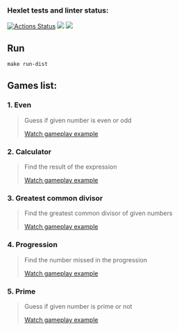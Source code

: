 ### Hexlet tests and linter status:
[![Actions Status](https://github.com/AlekGri/java-project-61/actions/workflows/hexlet-check.yml/badge.svg)](https://github.com/AlekGri/java-project-61/actions)
<a href="https://codeclimate.com/github/AlekGri/java-project-61/maintainability"><img src="https://api.codeclimate.com/v1/badges/f31e1fa4fcceaa72d1a5/maintainability" /></a>
<a href="https://codeclimate.com/github/AlekGri/java-project-61/test_coverage"><img src="https://api.codeclimate.com/v1/badges/f31e1fa4fcceaa72d1a5/test_coverage" /></a>

## Run
```shell
make run-dist
```

## Games list:
### 1. Even
> Guess if given number is even or odd
> 
> [Watch gameplay example](https://asciinema.org/a/I5CCCwFX9LGkw1BVdvIgXUs49)
 
### 2. Calculator
> Find the result of the expression
>
> [Watch gameplay example](https://asciinema.org/a/XD97NUkHYagvsSFKVEFPWNP5a)

### 3. Greatest common divisor
> Find the greatest common divisor of given numbers
>
> [Watch gameplay example](https://asciinema.org/a/18UhUYHTgTTrnIyAWuxVI8LHw)

### 4. Progression
> Find the number missed in the progression
>
> [Watch gameplay example](https://asciinema.org/a/hakCxBjNNxFCDYqir8ppCmXPJ)

### 5. Prime
> Guess if given number is prime or not
>
> [Watch gameplay example](https://asciinema.org/a/P9q3nj2LYndkyVXu6lsJXBCPa)